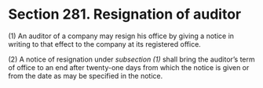# Section 281. Resignation of auditor

\(1\) An auditor of a company may resign his office by giving a notice in writing to that effect to the company at its registered office.

\(2\) A notice of resignation under _subsection \(1\)_ shall bring the auditor’s term of office to an end after twenty-one days from which the notice is given or from the date as may be specified in the notice.

